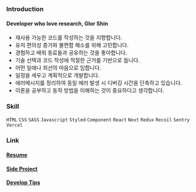 ### Introduction
#### Developer who love research, Glor Shin
- 재사용 가능한 코드를 작성하는 것을 지향합니다.
- 유저 편의성 증가와 불편함 해소를 위해 고민합니다.
- 경험하고 배워 동료들과 공유하는 것을 좋아합니다.
- 기술 선택과 코드 작성에 적절한 근거를 기반으로 둡니다.
- 어떤 일에나 최선의 마음으로 임합니다.
- 일정을 세우고 계획적으로 개발합니다.
- 에러메시지를 정리하여 동일 에러 발생 시 디버깅 시간을 단축하고 있습니다.
- 이론을 공부하고 동작 방법을 이해하는 것이 중요하다고 생각합니다.

### Skill
`HTML` `CSS` `SASS` `Javascript` `Styled` `Component` `React` `Next` `Redux` `Recoil` `Sentry` `Vercel`

### Link
#### [Resume](https://youngkwnag.notion.site/6ff59ef05099400bae9ae332d00ca603)
#### [Side Project](https://youngkwnag.notion.site/Side-Project-6b16a115d19a4657befe462e15ebc881)
#### [Develop Tips](https://youngkwnag.notion.site/Develop-Tips-8d5627f800e94ce59d9c659009c2f363)
